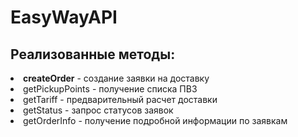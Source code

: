 # EasyWayAPI

## Реализованные методы:

<li><strong>createOrder</strong> - создание заявки на доставку
<li>getPickupPoints - получение списка ПВЗ
<li>getTariff - предварительный расчет доставки
<li>getStatus - запрос статусов заявок
<li>getOrderInfo - получение подробной информации по заявкам
